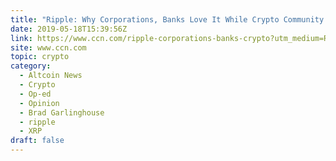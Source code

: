 ```yaml
---
title: "Ripple: Why Corporations, Banks Love It While Crypto Community Hates It"
date: 2019-05-18T15:39:56Z
link: https://www.ccn.com/ripple-corporations-banks-crypto?utm_medium=RSS&utm_source=hune
site: www.ccn.com
topic: crypto
category:
  - Altcoin News
  - Crypto
  - Op-ed
  - Opinion
  - Brad Garlinghouse
  - ripple
  - XRP
draft: false
---
```

